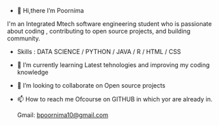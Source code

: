 - 👋 Hi,there I’m Poornima

I'm an Integrated Mtech software engineering student who is passionate about coding , contributing to open source projects, and building community. 

- Skills :  DATA SCIENCE / PYTHON / JAVA / R  / HTML / CSS

- 🌱 I’m currently learning  Latest tehnologies and improving my coding knowledge
- 💞️ I’m looking to collaborate on Open source projects
- 📫 How to reach me Ofcourse on GITHUB in which yor are already in.

   Gmail: bpoornima10@gmail.com

<!---
PoornimaBhaskar/PoornimaBhaskar is a ✨ special ✨ repository because its `README.md` (this file) appears on your GitHub profile.
You can click the Preview link to take a look at your changes.
--->
